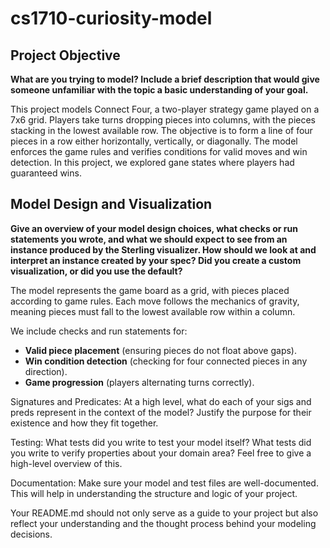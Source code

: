 # cs1710-curiosity-model

## Project Objective

**What are you trying to model? Include a brief description that would give someone unfamiliar with the topic a basic understanding of your goal.**

This project models Connect Four, a two-player strategy game played on a 7x6 grid. Players take turns dropping pieces into columns, with the pieces stacking in the lowest available row. The objective is to form a line of four pieces in a row either horizontally, vertically, or diagonally. The model enforces the game rules and verifies conditions for valid moves and win detection. In this project, we explored gane states where players had guaranteed wins.

## Model Design and Visualization

**Give an overview of your model design choices, what checks or run statements you wrote, and what we should expect to see from an instance produced by the Sterling visualizer. How should we look at and interpret an instance created by your spec? Did you create a custom visualization, or did you use the default?**

The model represents the game board as a grid, with pieces placed according to game rules. Each move follows the mechanics of gravity, meaning pieces must fall to the lowest available row within a column.

We include checks and run statements for:

- **Valid piece placement** (ensuring pieces do not float above gaps).
- **Win condition detection** (checking for four connected pieces in any direction).
- **Game progression** (players alternating turns correctly).

Signatures and Predicates: At a high level, what do each of your sigs and preds represent in the context of the model? Justify the purpose for their existence and how they fit together.

Testing: What tests did you write to test your model itself? What tests did you write to verify properties about your domain area? Feel free to give a high-level overview of this.

Documentation: Make sure your model and test files are well-documented. This will help in understanding the structure and logic of your project.

Your README.md should not only serve as a guide to your project but also reflect your understanding and the thought process behind your modeling decisions.
